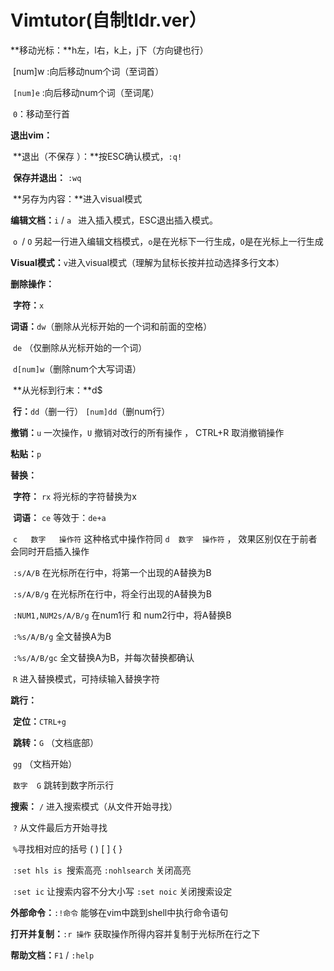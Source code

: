 # Vimtutor(自制tldr.ver）

**移动光标：**h左，l右，k上，j下（方向键也行）

​				   [num]w  :向后移动num个词（至词首）

​				   `[num]e`   :向后移动num个词（至词尾）

​			   	`0`：移动至行首

**退出vim：**

​		**退出（不保存 ）：**按ESC确认模式，`:q!` 

​		**保存并退出：** `:wq`

​		**另存为内容：**进入visual模式

**编辑文档：**`i` / `a `    进入插入模式，ESC退出插入模式。

​					`o `/ `O`    另起一行进入编辑文档模式，`o`是在光标下一行生成，`O`是在光标上一行生成

**Visual模式：**`v`进入visual模式（理解为鼠标长按并拉动选择多行文本）

**删除操作：**

​		**字符：**`x`

​		**词语：**`dw`（删除从光标开始的一个词和前面的空格）

​				   `de` （仅删除从光标开始的一个词）

​				   `d[num]w`（删除num个大写词语） 

​		**从光标到行末：**d$

​		**行：**`dd`（删一行） `[num]dd`（删num行）



**撤销：**`u` 一次操作，`U` 撤销对改行的所有操作 ， CTRL+R 取消撤销操作

**粘贴：**`p` 

**替换：**

​		**字符：** `rx` 将光标的字符替换为x

​		**词语：** `ce` 等效于：`de+a` 

​		`c   数字   操作符`  这种格式中操作符同 `d  数字  操作符` ， 效果区别仅在于前者会同时开启插入操作

​		`:s/A/B`  在光标所在行中，将第一个出现的A替换为B

​		`:s/A/B/g`  在光标所在行中，将全行出现的A替换为B

​		`:NUM1,NUM2s/A/B/g` 在num1行 和 num2行中，将A替换B

​		`:%s/A/B/g`  全文替换A为B

​		`:%s/A/B/gc`  全文替换A为B，并每次替换都确认

​		`R`  进入替换模式，可持续输入替换字符

**跳行：**

​		**定位：**`CTRL+g`

​		**跳转：**`G`  （文档底部）

​				   `gg` （文档开始）

​				  `数字  G`  跳转到数字所示行

**搜索：**   `/` 进入搜索模式（从文件开始寻找）

​			  `?`  从文件最后方开始寻找

​			  `%`寻找相对应的括号 ( )  [ ]  { }

​			  `:set hls is `搜索高亮  `:nohlsearch` 关闭高亮

​			  `:set ic` 让搜索内容不分大小写  `:set noic` 关闭搜索设定

**外部命令：**`:!命令`  能够在vim中跳到shell中执行命令语句

**打开并复制：**`:r 操作` 获取操作所得内容并复制于光标所在行之下



**帮助文档：**`F1` / `:help`

​					